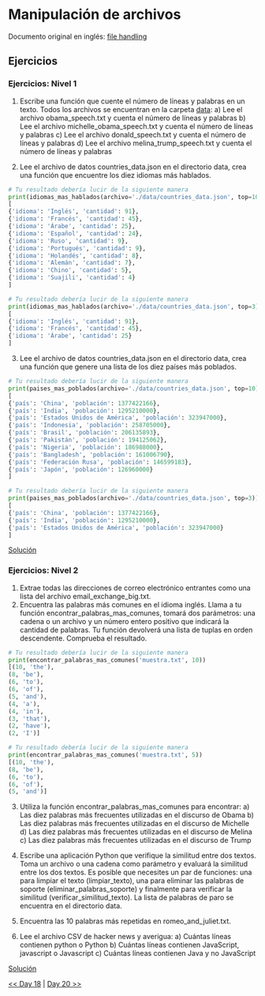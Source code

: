 # Manipulación de archivos

Documento original en inglés: [file handling](https://github.com/Asabeneh/30-Days-Of-Python/blob/master/19_Day_File_handling/19_file_handling.md)

## Ejercicios

### Ejercicios: Nivel 1

1. Escribe una función que cuente el número de líneas y palabras en un texto. Todos los archivos se encuentran en la carpeta [data](./data):
a) Lee el archivo obama_speech.txt y cuenta el número de líneas y palabras
b) Lee el archivo michelle_obama_speech.txt y cuenta el número de líneas y palabras
c) Lee el archivo donald_speech.txt y cuenta el número de líneas y palabras
d) Lee el archivo melina_trump_speech.txt y cuenta el número de líneas y palabras


2. Lee el archivo de datos countries_data.json en el directorio data, crea una función que encuentre los diez idiomas más hablados.

```py
# Tu resultado debería lucir de la siguiente manera
print(idiomas_mas_hablados(archivo='./data/countries_data.json', top=10))
[
{'idioma': 'Inglés', 'cantidad': 91},
{'idioma': 'Francés', 'cantidad': 45},
{'idioma': 'Árabe', 'cantidad': 25},
{'idioma': 'Español', 'cantidad': 24},
{'idioma': 'Ruso', 'cantidad': 9},
{'idioma': 'Portugués', 'cantidad': 9},
{'idioma': 'Holandés', 'cantidad': 8},
{'idioma': 'Alemán', 'cantidad': 7},
{'idioma': 'Chino', 'cantidad': 5},
{'idioma': 'Suajili', 'cantidad': 4}
]

# Tu resultado debería lucir de la siguiente manera
print(idiomas_mas_hablados(archivo='./data/countries_data.json', top=3))
[
{'idioma': 'Inglés', 'cantidad': 91},
{'idioma': 'Francés', 'cantidad': 45},
{'idioma': 'Árabe', 'cantidad': 25}
]
```

3. Lee el archivo de datos countries_data.json en el directorio data, crea una función que genere una lista de los diez países más poblados.

```py
# Tu resultado debería lucir de la siguiente manera
print(paises_mas_poblados(archivo='./data/countries_data.json', top=10))
[
{'país': 'China', 'población': 1377422166},
{'país': 'India', 'población': 1295210000},
{'país': 'Estados Unidos de América', 'población': 323947000},
{'país': 'Indonesia', 'población': 258705000},
{'país': 'Brasil', 'población': 206135893},
{'país': 'Pakistán', 'población': 194125062},
{'país': 'Nigeria', 'población': 186988000},
{'país': 'Bangladesh', 'población': 161006790},
{'país': 'Federación Rusa', 'población': 146599183},
{'país': 'Japón', 'población': 126960000}
]

# Tu resultado debería lucir de la siguiente manera
print(paises_mas_poblados(archivo='./data/countries_data.json', top=3))
[
{'país': 'China', 'población': 1377422166},
{'país': 'India', 'población': 1295210000},
{'país': 'Estados Unidos de América', 'población': 323947000}
]
```


[Solución](01_files.py)

### Ejercicios: Nivel 2

1. Extrae todas las direcciones de correo electrónico entrantes como una lista del archivo email_exchange_big.txt.
2. Encuentra las palabras más comunes en el idioma inglés. Llama a tu función encontrar_palabras_mas_comunes, tomará dos parámetros: una cadena o un archivo y un número entero positivo que indicará la cantidad de palabras. Tu función devolverá una lista de tuplas en orden descendente. Comprueba el resultado.

```py
# Tu resultado debería lucir de la siguiente manera
print(encontrar_palabras_mas_comunes('muestra.txt', 10))
[(10, 'the'),
(8, 'be'),
(6, 'to'),
(6, 'of'),
(5, 'and'),
(4, 'a'),
(4, 'in'),
(3, 'that'),
(2, 'have'),
(2, 'I')]

# Tu resultado debería lucir de la siguiente manera
print(encontrar_palabras_mas_comunes('muestra.txt', 5))
[(10, 'the'),
(8, 'be'),
(6, 'to'),
(6, 'of'),
(5, 'and')]
```

3. Utiliza la función encontrar_palabras_mas_comunes para encontrar:
a) Las diez palabras más frecuentes utilizadas en el discurso de Obama
b) Las diez palabras más frecuentes utilizadas en el discurso de Michelle
d) Las diez palabras más frecuentes utilizadas en el discurso de Melina
c) Las diez palabras más frecuentes utilizadas en el discurso de Trump

4. Escribe una aplicación Python que verifique la similitud entre dos textos. Toma un archivo o una cadena como parámetro y evaluará la similitud entre los dos textos. Es posible que necesites un par de funciones: una para limpiar el texto (limpiar_texto), una para eliminar las palabras de soporte (eliminar_palabras_soporte) y finalmente para verificar la similitud (verificar_similitud_texto). La lista de palabras de paro se encuentra en el directorio data.

5. Encuentra las 10 palabras más repetidas en romeo_and_juliet.txt.

6. Lee el archivo CSV de hacker news y averigua:
a) Cuántas líneas contienen python o Python
b) Cuántas líneas contienen JavaScript, javascript o Javascript
c) Cuántas líneas contienen Java y no JavaScript

[Solución](02_files.py)

[<< Day 18](../18_Expresiones_regulares/README.md) | [Day 20 >>](../20_Gestor_de_paquetes_de_Python/README.md)
